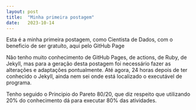 ```yaml
---
layout: post
title:  "Minha primeira postagem"
date:   2023-10-14
---
```


<p class="intro"><span class="dropcap">E</span>sta é a minha primeira postagem, como Cientista de Dados, com o beneficio de ser gratuíto, aqui pelo GitHub Page </p>

Não tenho muito conhecimento de GitHub Pages, de actions, de Ruby, de Jekyll, mas para a geração desta postagem foi necessário fazer as alterações e adaptações pontualmente. Até agora, 24 horas depois de ter conhecido o Jekyll, ainda nem sei onde está localizado o executável de programa.

Tenho seguido o Principio do Pareto 80/20, que diz respeito que utilizando 20% do conhecimento dá para executar 80% das atividades.

